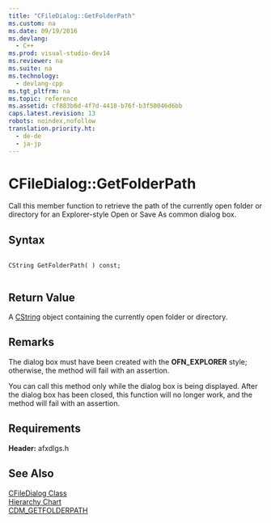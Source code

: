 ```yaml
---
title: "CFileDialog::GetFolderPath"
ms.custom: na
ms.date: 09/19/2016
ms.devlang: 
  - C++
ms.prod: visual-studio-dev14
ms.reviewer: na
ms.suite: na
ms.technology: 
  - devlang-cpp
ms.tgt_pltfrm: na
ms.topic: reference
ms.assetid: cf883b6d-4f7d-4418-b76f-b3f50046d6bb
caps.latest.revision: 13
robots: noindex,nofollow
translation.priority.ht: 
  - de-de
  - ja-jp
---
```

# CFileDialog::GetFolderPath
Call this member function to retrieve the path of the currently open folder or directory for an Explorer-style Open or Save As common dialog box.  
  
## Syntax  
  
```  
  
CString GetFolderPath( ) const;  
  
```  
  
## Return Value  
 A [CString](../vs140/CStringT-Class.md) object containing the currently open folder or directory.  
  
## Remarks  
 The dialog box must have been created with the **OFN_EXPLORER** style; otherwise, the method will fail with an assertion.  
  
 You can call this method only while the dialog box is being displayed. After the dialog box has been closed, this function will no longer work, and the method will fail with an assertion.  
  
## Requirements  
 **Header:** afxdlgs.h  
  
## See Also  
 [CFileDialog Class](../vs140/CFileDialog-Class.md)   
 [Hierarchy Chart](../vs140/Hierarchy-Chart.md)   
 [CDM_GETFOLDERPATH](http://msdn.microsoft.com/library/windows/desktop/ms646850)